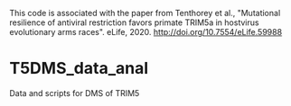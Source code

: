 This code is associated with the paper from Tenthorey et al., "Mutational resilience of antiviral
restriction favors primate TRIM5a in hostvirus evolutionary arms races". eLife, 2020. http://doi.org/10.7554/eLife.59988

# T5DMS_data_anal
Data and scripts for DMS of TRIM5

